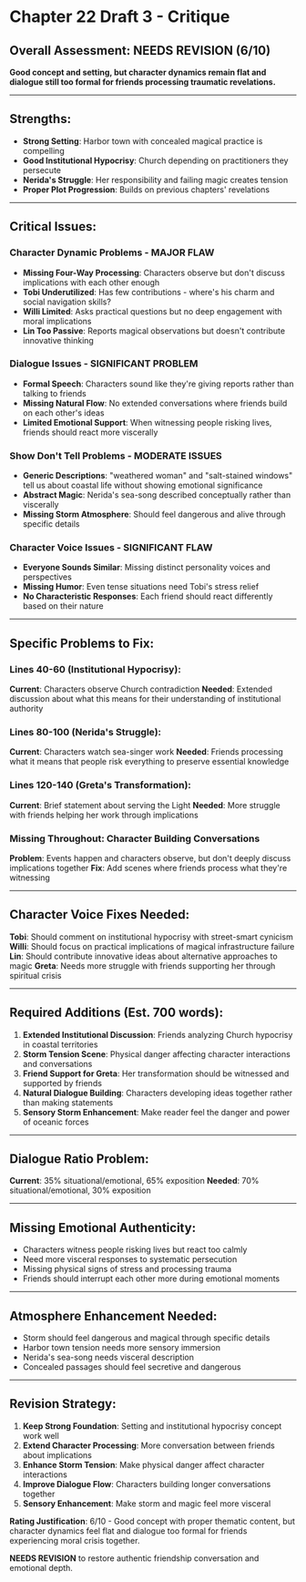 # Chapter 22 Draft 3 - Critique

## Overall Assessment: NEEDS REVISION (6/10)
**Good concept and setting, but character dynamics remain flat and dialogue still too formal for friends processing traumatic revelations.**

---

## Strengths:
- **Strong Setting**: Harbor town with concealed magical practice is compelling
- **Good Institutional Hypocrisy**: Church depending on practitioners they persecute
- **Nerida's Struggle**: Her responsibility and failing magic creates tension
- **Proper Plot Progression**: Builds on previous chapters' revelations

---

## Critical Issues:

### **Character Dynamic Problems - MAJOR FLAW**
- **Missing Four-Way Processing**: Characters observe but don't discuss implications with each other enough
- **Tobi Underutilized**: Has few contributions - where's his charm and social navigation skills?
- **Willi Limited**: Asks practical questions but no deep engagement with moral implications
- **Lin Too Passive**: Reports magical observations but doesn't contribute innovative thinking

### **Dialogue Issues - SIGNIFICANT PROBLEM**
- **Formal Speech**: Characters sound like they're giving reports rather than talking to friends
- **Missing Natural Flow**: No extended conversations where friends build on each other's ideas
- **Limited Emotional Support**: When witnessing people risking lives, friends should react more viscerally

### **Show Don't Tell Problems - MODERATE ISSUES**
- **Generic Descriptions**: "weathered woman" and "salt-stained windows" tell us about coastal life without showing emotional significance
- **Abstract Magic**: Nerida's sea-song described conceptually rather than viscerally
- **Missing Storm Atmosphere**: Should feel dangerous and alive through specific details

### **Character Voice Issues - SIGNIFICANT FLAW**
- **Everyone Sounds Similar**: Missing distinct personality voices and perspectives
- **Missing Humor**: Even tense situations need Tobi's stress relief
- **No Characteristic Responses**: Each friend should react differently based on their nature

---

## Specific Problems to Fix:

### **Lines 40-60 (Institutional Hypocrisy)**:
**Current**: Characters observe Church contradiction
**Needed**: Extended discussion about what this means for their understanding of institutional authority

### **Lines 80-100 (Nerida's Struggle)**:
**Current**: Characters watch sea-singer work
**Needed**: Friends processing what it means that people risk everything to preserve essential knowledge

### **Lines 120-140 (Greta's Transformation)**:
**Current**: Brief statement about serving the Light
**Needed**: More struggle with friends helping her work through implications

### **Missing Throughout**: Character Building Conversations
**Problem**: Events happen and characters observe, but don't deeply discuss implications together
**Fix**: Add scenes where friends process what they're witnessing

---

## Character Voice Fixes Needed:

**Tobi**: Should comment on institutional hypocrisy with street-smart cynicism
**Willi**: Should focus on practical implications of magical infrastructure failure
**Lin**: Should contribute innovative ideas about alternative approaches to magic
**Greta**: Needs more struggle with friends supporting her through spiritual crisis

---

## Required Additions (Est. 700 words):

1. **Extended Institutional Discussion**: Friends analyzing Church hypocrisy in coastal territories
2. **Storm Tension Scene**: Physical danger affecting character interactions and conversations
3. **Friend Support for Greta**: Her transformation should be witnessed and supported by friends
4. **Natural Dialogue Building**: Characters developing ideas together rather than making statements
5. **Sensory Storm Enhancement**: Make reader feel the danger and power of oceanic forces

---

## Dialogue Ratio Problem:
**Current**: 35% situational/emotional, 65% exposition
**Needed**: 70% situational/emotional, 30% exposition

---

## Missing Emotional Authenticity:
- Characters witness people risking lives but react too calmly
- Need more visceral responses to systematic persecution
- Missing physical signs of stress and processing trauma
- Friends should interrupt each other more during emotional moments

---

## Atmosphere Enhancement Needed:
- Storm should feel dangerous and magical through specific details
- Harbor town tension needs more sensory immersion
- Nerida's sea-song needs visceral description
- Concealed passages should feel secretive and dangerous

---

## Revision Strategy:

1. **Keep Strong Foundation**: Setting and institutional hypocrisy concept work well
2. **Extend Character Processing**: More conversation between friends about implications
3. **Enhance Storm Tension**: Make physical danger affect character interactions
4. **Improve Dialogue Flow**: Characters building longer conversations together
5. **Sensory Enhancement**: Make storm and magic feel more visceral

**Rating Justification**: 6/10 - Good concept with proper thematic content, but character dynamics feel flat and dialogue too formal for friends experiencing moral crisis together.

**NEEDS REVISION** to restore authentic friendship conversation and emotional depth.
